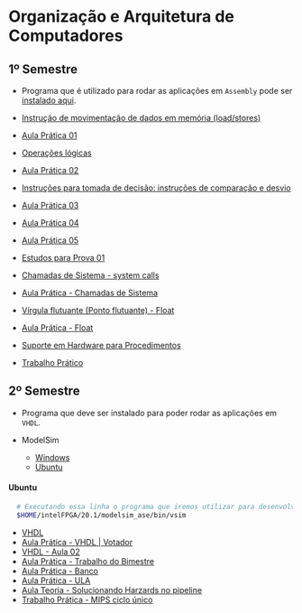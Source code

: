 # Organização e Arquitetura de Computadores

## 1º Semestre

- Programa que é utilizado para rodar as aplicações em `Assembly` pode ser [instalado aqui](https://courses.missouristate.edu/kenvollmar/mars/).

- [Instrução de movimentação de dados em memória (load/stores)](./Feb_29/)
- [Aula Prática 01](./March_1/)
- [Operações lógicas](./March_7/)
- [Aula Prática 02](./March_8/)
- [Instruções para tomada de decisão: instruções de comparação e desvio](./March_14/)
- [Aula Prática 03](./March_15/)
- [Aula Prática 04](./March_22/)
- [Aula Prática 05](./April_5/)
- [Estudos para Prova 01](./April_11/)
- [Chamadas de Sistema - system calls](./April_18/)
- [Aula Prática - Chamadas de Sistema](./April_19/)
- [Vírgula flutuante (Ponto flutuante) - Float](./April_25/)
- [Aula Prática - Float](./April_26/)
- [Suporte em Hardware para Procedimentos](./May_2/)
- [Trabalho Prático](./May_24)

## 2º Semestre

- Programa que deve ser instalado para poder rodar as aplicações em `VHDL`.

- ModelSim
  - [Windows](https://onedrive.live.com/?authkey=%21AAQhkC6aCbFC0Bg&id=E4EB9531A94916BF%21431867&cid=E4EB9531A94916BF&parId=root&parQt=sharedby&o=OneUp)
  - [Ubuntu](https://gist.github.com/Razer6/cafc172b5cffae189b4ecda06cf6c64f)

#### Ubuntu

```bash
  # Executando essa linha o programa que iremos utilizar para desenvolver uma arquitetura 
  $HOME/intelFPGA/20.1/modelsim_ase/bin/vsim
```

- [VHDL](./July_18/)
- [Aula Prática - VHDL | Votador](./July_19/)
- [VHDL - Aula 02](./July_25/)
- [Aula Prática - Trabalho do Bimestre](./August_16/)
- [Aula Prática - Banco](./August_30/)
- [Aula Prática - ULA](./September_6/)
- [Aula Teoria - Solucionando Harzards no pipeline](./September_12/)
- [Trabalho Prática - MIPS ciclo único](./September_13/)
